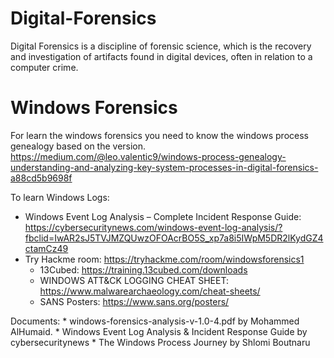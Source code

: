 # Digital-Forensics
Digital Forensics is a discipline of forensic science, which is the recovery and investigation of artifacts found in digital devices, often in relation to a computer crime.


# Windows Forensics

For learn the windows forensics you need to know the windows process genealogy based on the version.  
https://medium.com/@leo.valentic9/windows-process-genealogy-understanding-and-analyzing-key-system-processes-in-digital-forensics-a88cd5b9698f

To learn Windows Logs:
  * Windows Event Log Analysis – Complete Incident Response Guide: 
    https://cybersecuritynews.com/windows-event-log-analysis/?fbclid=IwAR2sJ5TVJMZQUwzOFOAcrBO5S_xp7a8i5IWpM5DR2lKydGZ4ctamCz49
  * Try Hackme room:
    https://tryhackme.com/room/windowsforensics1
	* 13Cubed:
	  https://training.13cubed.com/downloads
	* WINDOWS ATT&CK LOGGING CHEAT SHEET: 
	  https://www.malwarearchaeology.com/cheat-sheets/
	* SANS Posters:
	  https://www.sans.org/posters/

Documents:
	* windows-forensics-analysis-v-1.0-4.pdf by Mohammed AlHumaid.
 	* Windows Event Log Analysis & Incident Response Guide by cybersecuritynews
  	* The Windows Process Journey by Shlomi Boutnaru
	
